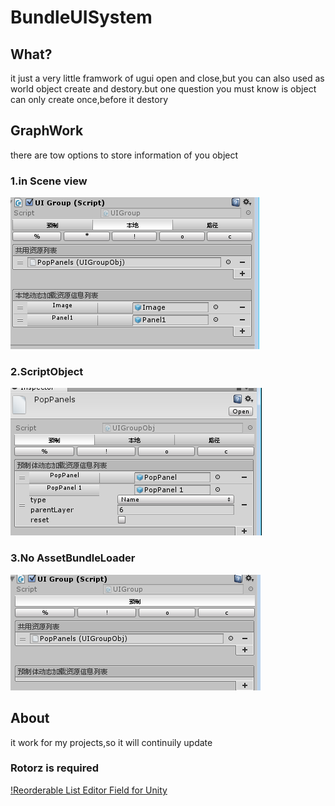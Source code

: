 # BundleUISystem
## What?
  it just a very little framwork of ugui open and close,but you can also used as world object create and destory.but one question you must
  know is object can only create once,before it destory
## GraphWork
  there are tow options to store information of you object
  ### 1.in Scene view 
  ![prefab/assetbundle -scene](Pics/1.png)
  ### 2.ScriptObject
  ![prefab/assetbundle -object](Pics/2.png)
  ### 3.No AssetBundleLoader
  ![prefab -object](Pics/3.png)
## About
  it work for my projects,so it will continuily update
  ### Rotorz is required
  [!Reorderable List Editor Field for Unity](https://bitbucket.org/rotorz/reorderable-list-editor-field-for-unity)
  
